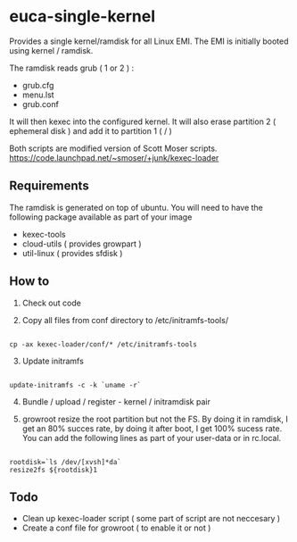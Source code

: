# euca-single-kernel

Provides a single kernel/ramdisk for all Linux EMI. The EMI is initially booted using kernel / ramdisk. 

The ramdisk reads grub ( 1 or 2 ) :
 - grub.cfg
 - menu.lst
 - grub.conf

It will then kexec into the configured kernel. It will also erase partition 2 ( ephemeral disk ) and add it to partition 1 ( / )

Both scripts are modified version of Scott Moser scripts. https://code.launchpad.net/~smoser/+junk/kexec-loader

##  Requirements

The ramdisk is generated on top of ubuntu. You will need to have the following package available as part of your image
 - kexec-tools
 - cloud-utils ( provides growpart )
 - util-linux ( provides sfdisk )

## How to 
1. Check out code

2. Copy all files from conf directory to /etc/initramfs-tools/
<pre><code>
cp -ax kexec-loader/conf/* /etc/initramfs-tools
</code></pre>

3. Update initramfs
<pre><code>
update-initramfs -c -k `uname -r`
</code></pre>

4. Bundle / upload / register - kernel / initramdisk pair

5. growroot resize the root partition but not the FS. By doing it in ramdisk, I get an 80% succes rate, by doing it after boot, I get 100% sucess rate.
You can add the following lines as part of your user-data or in rc.local.
<pre><code>
rootdisk=`ls /dev/[xvsh]*da`
resize2fs ${rootdisk}1
</code></pre>

## Todo 
- Clean up kexec-loader script ( some part of script are not neccesary )
- Create a conf file for growroot ( to enable it or not ) 


